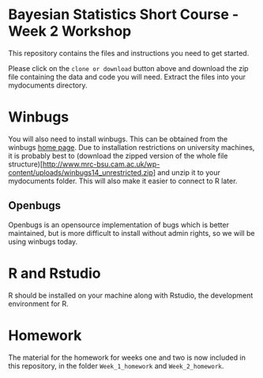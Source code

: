 # Bayesian Statistics Short Course - Week 2 Workshop


This repository contains the files and instructions you need to get started. 

Please click on the `clone or download` button above and download the zip file containing the data and code you will need. Extract the files into your mydocuments directory.

# Winbugs

You will also need to install winbugs. This can be obtained from the winbugs [home page](http://www.mrc-bsu.cam.ac.uk/software/bugs/the-bugs-project-winbugs/). Due to installation restrictions on university machines, it is probably best to (download the zipped version of the whole file structure)[http://www.mrc-bsu.cam.ac.uk/wp-content/uploads/winbugs14_unrestricted.zip] and unzip it to your mydocuments folder. This will also make it easier to connect to R later.

## Openbugs
Openbugs is an opensource implementation of bugs which is better maintained, but is more difficult to install without admin rights, so we will be using winbugs today.


# R and Rstudio
R should be installed on your machine along with Rstudio, the development environment for R. 

# Homework
The material for the homework for weeks one and two is now included in this repository, in the folder `Week_1_homework` and `Week_2_homework`. 